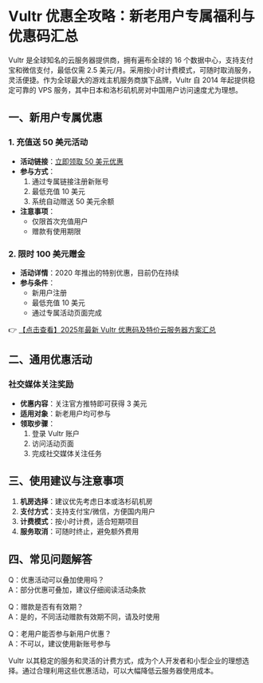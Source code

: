 # Vultr 优惠全攻略：新老用户专属福利与优惠码汇总

Vultr 是全球知名的云服务器提供商，拥有遍布全球的 16 个数据中心，支持支付宝和微信支付，最低仅需 2.5 美元/月。采用按小时计费模式，可随时取消服务，灵活便捷。作为全球最大的游戏主机服务商旗下品牌，Vultr 自 2014 年起提供稳定可靠的 VPS 服务，其中日本和洛杉矶机房对中国用户访问速度尤为理想。

## 一、新用户专属优惠

### 1. 充值送 50 美元活动
- **活动链接**：[立即领取 50 美元优惠](https://bit.ly/VuLtr)
- **参与方式**：
  1. 通过专属链接注册新账号
  2. 最低充值 10 美元
  3. 系统自动赠送 50 美元余额
- **注意事项**：
  - 仅限首次充值用户
  - 赠款有使用期限

### 2. 限时 100 美元赠金
- **活动详情**：2020 年推出的特别优惠，目前仍在持续
- **参与条件**：
  - 新用户注册
  - 最低充值 10 美元
  - 通过专属活动页面完成

👉 [【点击查看】2025年最新 Vultr 优惠码及特价云服务器方案汇总](https://bit.ly/VuLtr)

## 二、通用优惠活动

### 社交媒体关注奖励
- **优惠内容**：关注官方推特即可获得 3 美元
- **适用对象**：新老用户均可参与
- **领取步骤**：
  1. 登录 Vultr 账户
  2. 访问活动页面
  3. 完成社交媒体关注任务

## 三、使用建议与注意事项

1. **机房选择**：建议优先考虑日本或洛杉矶机房
2. **支付方式**：支持支付宝/微信，方便国内用户
3. **计费模式**：按小时计费，适合短期项目
4. **服务取消**：可随时终止，避免额外费用

## 四、常见问题解答

Q：优惠活动可以叠加使用吗？  
A：部分优惠可叠加，建议仔细阅读活动条款

Q：赠款是否有有效期？  
A：是的，不同活动赠款有效期不同，请及时使用

Q：老用户能否参与新用户优惠？  
A：不可以，建议使用新账号参与

Vultr 以其稳定的服务和灵活的计费方式，成为个人开发者和小型企业的理想选择。通过合理利用这些优惠活动，可以大幅降低云服务器使用成本。